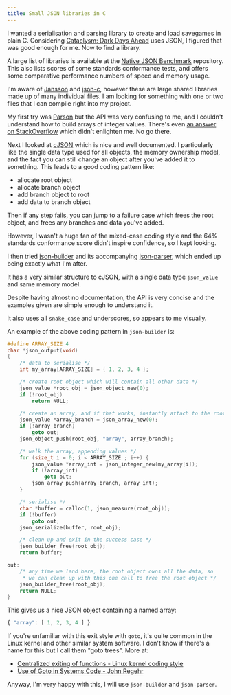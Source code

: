 ```yaml
---
title: Small JSON libraries in C
---
```


I wanted a serialisation and parsing library to create and load savegames in plain C. Considering [Cataclysm: Dark Days Ahead](https://cataclysmdda.org/) uses JSON, I figured that was good enough for me. Now to find a library.

A large list of libraries is available at the [Native JSON Benchmark](https://github.com/miloyip/nativejson-benchmark) repository. This also lists scores of some standards conformance tests, and offers some comparative performance numbers of speed and memory usage.

I'm aware of [Jansson](https://github.com/akheron/jansson) and [json-c](https://github.com/json-c/json-c), however these are large shared libraries made up of many individual files. I am looking for something with one or two files that I can compile right into my project.

My first try was [Parson](https://github.com/kgabis/parson) but the API was very confusing to me, and I couldn't understand how to build arrays of integer values. There's even [an answer on StackOverflow](https://stackoverflow.com/questions/49957648/how-to-construct-json-array-with-parson) which didn't enlighten me. No go there.

Next I looked at [cJSON](https://github.com/DaveGamble/cJSON) which is nice and well documented. I particularly like the single data type used for all objects, the memory ownership model, and the fact you can still change an object after you've added it to something. This leads to a good coding pattern like:

* allocate root object
* allocate branch object
* add branch object to root
* add data to branch object

Then if any step fails, you can jump to a failure case which frees the root object, and frees any branches and data you've added.

However, I wasn't a huge fan of the mixed-case coding style and the 64% standards conformance score didn't inspire confidence, so I kept looking.

I then tried [json-builder](https://github.com/json-parser/json-builder) and its accompanying [json-parser](https://github.com/json-parser/json-parser), which ended up being exactly what I'm after.

It has a very similar structure to cJSON, with a single data type `json_value` and same memory model.

Despite having almost no documentation, the API is very concise and the examples given are simple enough to understand it.

It also uses all `snake_case` and underscores, so appears to me visually.

An example of the above coding pattern in `json-builder` is:

```c
#define ARRAY_SIZE 4
char *json_output(void)
{
    /* data to serialise */
    int my_array[ARRAY_SIZE] = { 1, 2, 3, 4 };

    /* create root object which will contain all other data */
    json_value *root_obj = json_object_new(0);
    if (!root_obj)
        return NULL;

    /* create an array, and if that works, instantly attach to the root */
    json_value *array_branch = json_array_new(0);
    if (!array_branch)
        goto out;
    json_object_push(root_obj, "array", array_branch);

    /* walk the array, appending values */
    for (size_t i = 0; i < ARRAY_SIZE ; i++) {
        json_value *array_int = json_integer_new(my_array[i]);
        if (!array_int)
            goto out;
        json_array_push(array_branch, array_int);
    }

    /* serialise */
    char *buffer = calloc(1, json_measure(root_obj));
    if (!buffer)
        goto out;
    json_serialize(buffer, root_obj);

    /* clean up and exit in the success case */
    json_builder_free(root_obj);
    return buffer;

out:
    /* any time we land here, the root object owns all the data, so
     * we can clean up with this one call to free the root object */
    json_builder_free(root_obj);
    return NULL;
}
```

This gives us a nice JSON object containing a named array:

```js
{ "array": [ 1, 2, 3, 4 ] }
```

If you're unfamiliar with this exit style with `goto`, it's quite common in the Linux kernel and other similar system software. I don't know if there's a name for this but I call them "goto trees". More at:

* [Centralized exiting of functions - Linux kernel coding style](https://www.kernel.org/doc/html/latest/process/coding-style.html#centralized-exiting-of-functions)
* [Use of Goto in Systems Code - John Regehr](https://blog.regehr.org/archives/894)

Anyway, I'm very happy with this, I will use `json-builder` and `json-parser`.

